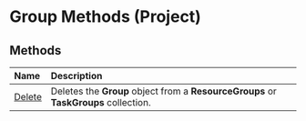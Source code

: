 
# Group Methods (Project)

## Methods



|**Name**|**Description**|
|:-----|:-----|
| [Delete](dd115060-a5e9-bf29-2b1f-6080a22efd25.md)|Deletes the  **Group** object from a **ResourceGroups** or **TaskGroups** collection.|
